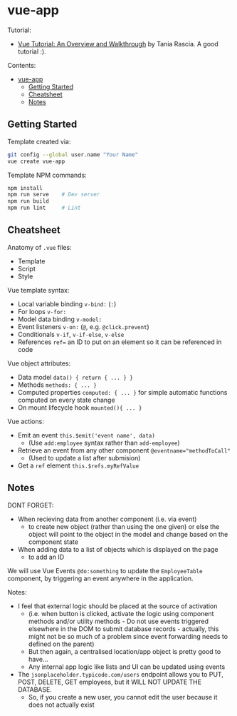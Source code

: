 # vue-app

Tutorial:
* [Vue Tutorial: An Overview and Walkthrough](https://www.taniarascia.com/getting-started-with-vue/) by Tania Rascia. A good tutorial :).

Contents: 
- [vue-app](#vue-app)
  - [Getting Started](#getting-started)
  - [Cheatsheet](#cheatsheet)
  - [Notes](#notes)

## Getting Started

Template created via:
```zsh
git config --global user.name "Your Name"
vue create vue-app
```

Template NPM commands:
```zsh
npm install
npm run serve    # Dev server 
npm run build
npm run lint     # Lint
```

## Cheatsheet

Anatomy of `.vue` files:
* Template
* Script
* Style

Vue template syntax:
* Local variable binding `v-bind:` (`:`)
* For loops `v-for:`
* Model data binding `v-model:`
* Event listeners `v-on:` (`@`, e.g. `@click.prevent`)
* Conditionals `v-if`, `v-if-else`, `v-else`
* References `ref=` an ID to put on an element so it can be referenced in code

Vue object attributes:
* Data model `data() { return { ... } }`
* Methods `methods: { ... }`
* Computed properties `computed: { ... }` for simple automatic functions computed on every state change
* On mount lifecycle hook `mounted(){ ... }`

Vue actions:
* Emit an event `this.$emit('event name', data)`
  * (Use `add:employee` syntax rather than `add-employee`)
* Retrieve an event from any other component `@eventname="methodToCall"`
  * (Used to update a list after submision)
* Get a `ref` element `this.$refs.myRefValue`

## Notes

DONT FORGET: 
* When recieving data from another component (i.e. via event)
  * to create new object (rather than using the one given) or else the object will point to the object in the model and change based on the component state
* When adding data to a list of objects which is displayed on the page
  * to add an ID

We will use Vue Events `@do:something` to update the `EmployeeTable` component, by triggering an event anywhere in the application.

Notes:
* I feel that external logic should be placed at the source of activation
  * (i.e. when button is clicked, activate the logic using component methods and/or utility methods - Do not use events triggered elsewhere in the DOM to submit database records - actually, this might not be so much of a problem since event forwarding needs to defined on the parent)
  * But then again, a centralised location/app object is pretty good to have...
  * Any internal app logic like lists and UI can be updated using events
* The `jsonplaceholder.typicode.com/users` endpoint allows you to PUT, POST, DELETE, GET employees, but it WILL NOT UPDATE THE DATABASE.
  * So, if you create a new user, you cannot edit the user because it does not actually exist 
